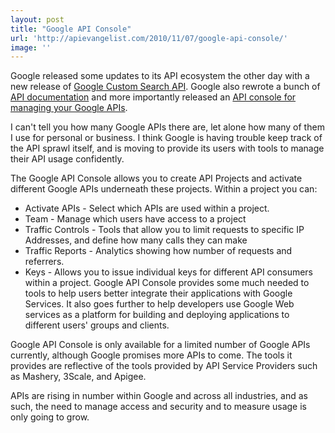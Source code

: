 ```yaml
---
layout: post
title: "Google API Console"
url: 'http://apievangelist.com/2010/11/07/google-api-console/'
image: ''
---
```


<img src="http://kinlane-productions.s3.amazonaws.com/api-evangelist/Google-APIs-Console.jpg" alt="" align="right" />Google released some updates to its API ecosystem the other day with a new release of [Google Custom Search API][1]. Google also rewrote a bunch of [API documentation][2] and more importantly released an [API console for managing your Google APIs][3].

I can't tell you how many Google APIs there are, let alone how many of them I use for personal or business. I think Google is having trouble keep track of the API sprawl itself, and is moving to provide its users with tools to manage their API usage confidently.

The Google API Console allows you to create API Projects and activate different Google APIs underneath these projects. Within a project you can:

  * Activate APIs - Select which APIs are used within a project.
  * Team - Manage which users have access to a project
  * Traffic Controls - Tools that allow you to limit requests to specific IP Addresses, and define how many calls they can make
  * Traffic Reports - Analytics showing how number of requests and referrers.
  * Keys - Allows you to issue individual keys for different API consumers within a project.
Google API Console provides some much needed to tools to help users better integrate their applications with Google Services. It also goes further to help developers use Google Web services as a platform for building and deploying applications to different users' groups and clients.

Google API Console is only available for a limited number of Google APIs currently, although Google promises more APIs to come. The tools it provides are reflective of the tools provided by API Service Providers such as Mashery, 3Scale, and Apigee.

APIs are rising in number within Google and across all industries, and as such, the need to manage access and security and to measure usage is only going to grow.

   [1]: http://code.google.com/apis/customsearch/
   [2]: http://googleajaxsearchapi.blogspot.com/2010/11/fall-housekeeping.html
   [3]: https://code.google.com/apis/console/
